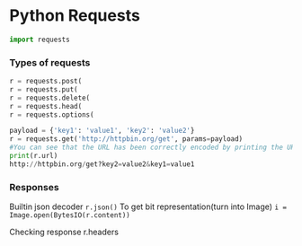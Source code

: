 # Python Requests
```python
import requests
```

### Types of requests
```python
r = requests.post(
r = requests.put(
r = requests.delete(
r = requests.head(
r = requests.options(
```

```python
payload = {'key1': 'value1', 'key2': 'value2'}
r = requests.get('http://httpbin.org/get', params=payload)
#You can see that the URL has been correctly encoded by printing the URL:
print(r.url)
http://httpbin.org/get?key2=value2&key1=value1
```

### Responses
Builtin json decoder `r.json()`
To get bit representation(turn into Image) `i = Image.open(BytesIO(r.content))`

Checking response r.headers
